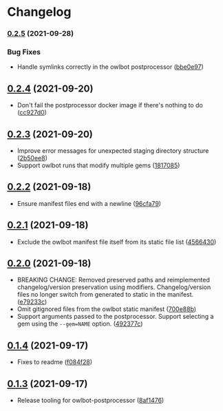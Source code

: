# Changelog

### [0.2.5](https://www.github.com/googleapis/ruby-common-tools/compare/owlbot-postprocessor/v0.2.4...owlbot-postprocessor/v0.2.5) (2021-09-28)


### Bug Fixes

* Handle symlinks correctly in the owlbot postprocessor ([bbe0e97](https://www.github.com/googleapis/ruby-common-tools/commit/bbe0e97a23b42d4562de1c622fa35c7edeb01b68))

## [0.2.4](https://www.github.com/googleapis/ruby-common-tools/compare/owlbot-postprocessor/v0.2.3...owlbot-postprocessor/v0.2.4) (2021-09-20)

* Don't fail the postprocessor docker image if there's nothing to do ([cc927d0](https://www.github.com/googleapis/ruby-common-tools/commit/cc927d0287a8fcb307c461b7c8f434f91cafbffa))

## [0.2.3](https://www.github.com/googleapis/ruby-common-tools/compare/owlbot-postprocessor/v0.2.2...owlbot-postprocessor/v0.2.3) (2021-09-20)

* Improve error messages for unexpected staging directory structure ([2b50ee8](https://www.github.com/googleapis/ruby-common-tools/commit/2b50ee8861d29e3a4ed04e1bb6a54a68c5b667bf))
* Support owlbot runs that modify multiple gems ([1817085](https://www.github.com/googleapis/ruby-common-tools/commit/181708544f7e676b6e0bc1e7785c378a879a7cde))

## [0.2.2](https://www.github.com/googleapis/ruby-common-tools/compare/owlbot-postprocessor/v0.2.1...owlbot-postprocessor/v0.2.2) (2021-09-18)

* Ensure manifest files end with a newline ([96cfa79](https://www.github.com/googleapis/ruby-common-tools/commit/96cfa7983c17f32bfdfddf23344bed5b44f1bd9c))

## [0.2.1](https://www.github.com/googleapis/ruby-common-tools/compare/owlbot-postprocessor/v0.2.0...owlbot-postprocessor/v0.2.1) (2021-09-18)

* Exclude the owlbot manifest file itself from its static file list ([4566430](https://www.github.com/googleapis/ruby-common-tools/commit/456643013b4025adb569edf63f69249fca9eaa10))

## [0.2.0](https://www.github.com/googleapis/ruby-common-tools/compare/owlbot-postprocessor/v0.1.4...owlbot-postprocessor/v0.2.0) (2021-09-18)

* BREAKING CHANGE: Removed preserved paths and reimplemented changelog/version preservation using modifiers. Changelog/version files no longer switch from generated to static in the manifest. ([e79233c](https://www.github.com/googleapis/ruby-common-tools/commit/e79233cdd086e270a6a4068aea2755b558eea4d0))
* Omit gitignored files from the owlbot static manifest ([700e88b](https://www.github.com/googleapis/ruby-common-tools/commit/700e88bd4828022246a548e4e712d93567f89991))
* Support arguments passed to the postprocessor. Support selecting a gem using the `--gem=NAME` option. ([492377c](https://www.github.com/googleapis/ruby-common-tools/commit/492377c9a877658538ed8c8026ceb77175754a0a))

## [0.1.4](https://www.github.com/googleapis/ruby-common-tools/compare/owlbot-postprocessor/v0.1.3...owlbot-postprocessor/v0.1.4) (2021-09-17)

* Fixes to readme ([f084f28](https://www.github.com/googleapis/ruby-common-tools/commit/f084f2847c578f430ccfa09090ef67ebfee14e13))

## [0.1.3](https://www.github.com/googleapis/ruby-common-tools/compare/owlbot-postprocessor/v0.1.2...owlbot-postprocessor/v0.1.3) (2021-09-17)

* Release tooling for owlbot-postprocessor ([8af1476](https://www.github.com/googleapis/ruby-common-tools/commit/8af147686e04eacaccb462dbcf36b0b80ad3151f))

